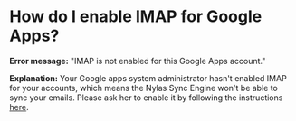 <div id="container">

# How do I enable IMAP for Google Apps?

**Error message:** "IMAP is not enabled for this Google Apps account."

**Explanation:** Your Google apps system administrator hasn't enabled IMAP for your accounts, which means the Nylas Sync Engine won't be able to sync your emails. Please ask her to enable it by following the instructions [here](https://support.google.com/a/answer/105694?hl=en).

</div>
